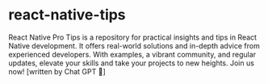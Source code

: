 # react-native-tips
React Native Pro Tips is a repository for practical insights and tips in React Native development. It offers real-world solutions and in-depth advice from experienced developers. With examples, a vibrant community, and regular updates, elevate your skills and take your projects to new heights. Join us now! [written by Chat GPT 🤣]
